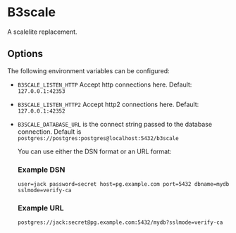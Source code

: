 # B3scale

A scalelite replacement.

## Options

The following environment variables can be configured:

 * `B3SCALE_LISTEN_HTTP` Accept http connections here.
    Default: `127.0.0.1:42353`
 * `B3SCALE_LISTEN_HTTP2` Accept http2 connections here.
    Default: `127.0.0.1:42352`

 * `B3SCALE_DATABASE_URL` is the connect string passed to the
    database connection.  Default is `postgres://postgres:postgres@localhost:5432/b3scale`

    You can use either the DSN format or an URL format:

    ### Example DSN
    `user=jack password=secret host=pg.example.com port=5432 dbname=mydb sslmode=verify-ca`

    ### Example URL
    `postgres://jack:secret@pg.example.com:5432/mydb?sslmode=verify-ca`



